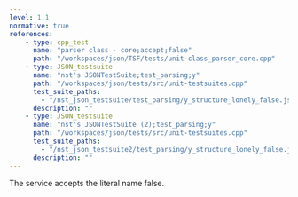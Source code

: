 ```yaml
---
level: 1.1
normative: true
references:
    - type: cpp_test
      name: "parser class - core;accept;false"
      path: "/workspaces/json/TSF/tests/unit-class_parser_core.cpp"
    - type: JSON_testsuite
      name: "nst's JSONTestSuite;test_parsing;y"
      path: "/workspaces/json/tests/src/unit-testsuites.cpp"
      test_suite_paths:
        - "/nst_json_testsuite/test_parsing/y_structure_lonely_false.json"
      description: ""
    - type: JSON_testsuite
      name: "nst's JSONTestSuite (2);test_parsing;y"
      path: "/workspaces/json/tests/src/unit-testsuites.cpp"
      test_suite_paths:
        - "/nst_json_testsuite2/test_parsing/y_structure_lonely_false.json"
      description: ""
---
```


The service accepts the literal name false.